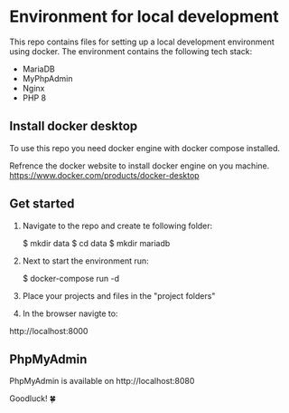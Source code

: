 # Environment for local development 
This repo contains files for setting up a local development environment using docker.
The environment contains the following tech stack:
- MariaDB
- MyPhpAdmin
- Nginx
- PHP 8

## Install docker desktop
To use this repo you need docker engine with docker compose installed.

Refrence the docker website to install docker engine on you machine.
https://www.docker.com/products/docker-desktop

## Get started

1. Navigate to the repo and create te following folder:

    $ mkdir data
    $ cd data
    $ mkdir mariadb

2. Next to start the environment run:

    $ docker-compose run -d


3. Place your projects and files in the "project folders"


4. In the browser navigte to:

http://localhost:8000

## PhpMyAdmin

PhpMyAdmin is available on http://localhost:8080


Goodluck! 🍀

